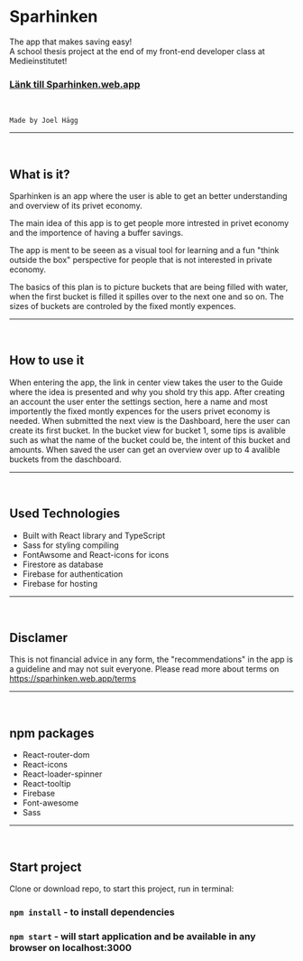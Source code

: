 # Sparhinken

The app that makes saving easy!<br>
A school thesis project at the end of my front-end developer class at Medieinstitutet!<br>

### [Länk till Sparhinken.web.app](https://sparhinken.web.app/)

<br>

`Made by Joel Hägg`
<br>

<hr>
<br>

## What is it?

Sparhinken is an app where the user is able to get an better understanding and overview of its privet economy.

The main idea of this app is to get people more intrested in privet economy and the importence of having a buffer savings.

The app is ment to be seeen as a visual tool for learning and a fun "think outside the box" perspective for people that is not interested in private economy.

The basics of this plan is to picture buckets that are being filled with water, when the first bucket is filled it spilles over to the next one and so on.
The sizes of buckets are controled by the fixed montly expences.
<br>

<hr>
<br>

## How to use it

When entering the app, the link in center view takes the user to the Guide where the idea is presented and why you shold try this app.
After creating an account the user enter the settings section, here a name and most importently the fixed montly expences for the users privet economy is needed.
When submitted the next view is the Dashboard, here the user can create its first bucket.
In the bucket view for bucket 1, some tips is avalible such as what the name of the bucket could be, the intent of this bucket and amounts. When saved the user can get an overview over up to 4 avalible buckets from the daschboard.
<br>

<hr>
<br>

## Used Technologies

- Built with React library and TypeScript
- Sass for styling compiling
- FontAwsome and React-icons for icons
- Firestore as database
- Firebase for authentication
- Firebase for hosting
  <br>

<hr>
<br>

## Disclamer

This is not financial advice in any form, the "recommendations" in the app is a guideline and may not suit everyone.
Please read more about terms on https://sparhinken.web.app/terms
<br>

<hr>
<br>

## npm packages

- React-router-dom
- React-icons
- React-loader-spinner
- React-tooltip
- Firebase
- Font-awesome
- Sass
  <br>

<hr>
<br>

## Start project

Clone or download repo, to start this project, run in terminal:

### `npm install` - to install dependencies

### `npm start` - will start application and be available in any browser on localhost:3000
